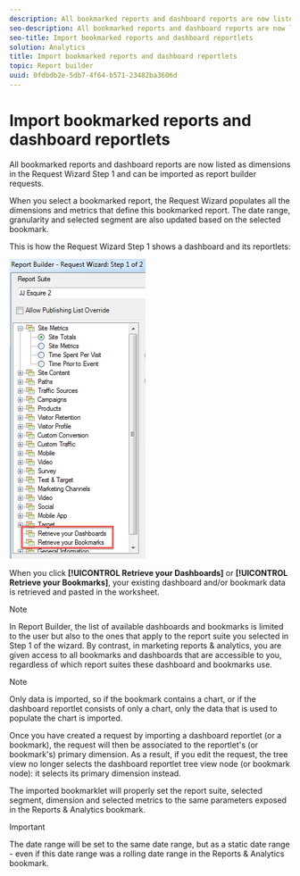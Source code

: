 ```yaml
---
description: All bookmarked reports and dashboard reports are now listed as dimensions in the Request Wizard Step 1 and can be imported as report builder requests.
seo-description: All bookmarked reports and dashboard reports are now listed as dimensions in the Request Wizard Step 1 and can be imported as report builder requests.
seo-title: Import bookmarked reports and dashboard reportlets
solution: Analytics
title: Import bookmarked reports and dashboard reportlets
topic: Report builder
uuid: 0fdbdb2e-5db7-4f64-b571-23482ba3606d
---
```


# Import bookmarked reports and dashboard reportlets

All bookmarked reports and dashboard reports are now listed as dimensions in the Request Wizard Step 1 and can be imported as report builder requests.

When you select a bookmarked report, the Request Wizard populates all the dimensions and metrics that define this bookmarked report. The date range, granularity and selected segment are also updated based on the selected bookmark.

This is how the Request Wizard Step 1 shows a dashboard and its reportlets:

![](assets/import_dashboard_reportlet.png)

When you click **[!UICONTROL Retrieve your Dashboards]** or **[!UICONTROL Retrieve your Bookmarks]**, your existing dashboard and/or bookmark data is retrieved and pasted in the worksheet.

>[!NOTE]
>
>In Report Builder, the list of available dashboards and bookmarks is limited to the user but also to the ones that apply to the report suite you selected in Step 1 of the wizard. By contrast, in marketing reports & analytics, you are given access to all bookmarks and dashboards that are accessible to you, regardless of which report suites these dashboard and bookmarks use.

>[!NOTE]
>
>Only data is imported, so if the bookmark contains a chart, or if the dashboard reportlet consists of only a chart, only the data that is used to populate the chart is imported.

Once you have created a request by importing a dashboard reportlet (or a bookmark), the request will then be associated to the reportlet's (or bookmark's) primary dimension. As a result, if you edit the request, the tree view no longer selects the dashboard reportlet tree view node (or bookmark node): it selects its primary dimension instead.

The imported bookmarklet will properly set the report suite, selected segment, dimension and selected metrics to the same parameters exposed in the Reports & Analytics bookmark.

>[!IMPORTANT]
>
>The date range will be set to the same date range, but as a static date range - even if this date range was a rolling date range in the Reports & Analytics bookmark.

